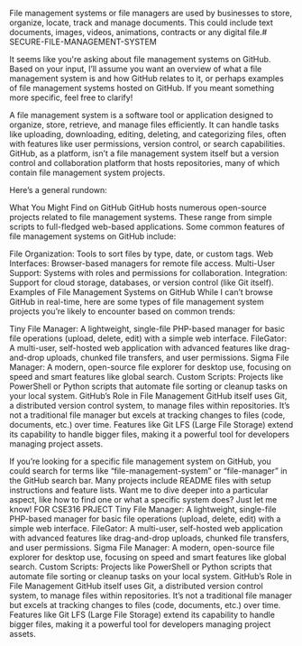 
File management systems or file managers are used by businesses to store, organize, locate, track and manage documents. This could include text documents, images, videos, animations, contracts or any digital file.# SECURE-FILE-MANAGEMENT-SYSTEM

It seems like you're asking about file management systems on GitHub. Based on your input, I’ll assume you want an overview of what a file management system is and how GitHub relates to it, or perhaps examples of file management systems hosted on GitHub. If you meant something more specific, feel free to clarify!

A file management system is a software tool or application designed to organize, store, retrieve, and manage files efficiently. It can handle tasks like uploading, downloading, editing, deleting, and categorizing files, often with features like user permissions, version control, or search capabilities. GitHub, as a platform, isn’t a file management system itself but a version control and collaboration platform that hosts repositories, many of which contain file management system projects.

Here’s a general rundown:

What You Might Find on GitHub
GitHub hosts numerous open-source projects related to file management systems. These range from simple scripts to full-fledged web-based applications. Some common features of file management systems on GitHub include:

File Organization: Tools to sort files by type, date, or custom tags.
Web Interfaces: Browser-based managers for remote file access.
Multi-User Support: Systems with roles and permissions for collaboration.
Integration: Support for cloud storage, databases, or version control (like Git itself).
Examples of File Management Systems on GitHub
While I can’t browse GitHub in real-time, here are some types of file management system projects you’re likely to encounter based on common trends:

Tiny File Manager: A lightweight, single-file PHP-based manager for basic file operations (upload, delete, edit) with a simple web interface.
FileGator: A multi-user, self-hosted web application with advanced features like drag-and-drop uploads, chunked file transfers, and user permissions.
Sigma File Manager: A modern, open-source file explorer for desktop use, focusing on speed and smart features like global search.
Custom Scripts: Projects like PowerShell or Python scripts that automate file sorting or cleanup tasks on your local system.
GitHub’s Role in File Management
GitHub itself uses Git, a distributed version control system, to manage files within repositories. It’s not a traditional file manager but excels at tracking changes to files (code, documents, etc.) over time. Features like Git LFS (Large File Storage) extend its capability to handle bigger files, making it a powerful tool for developers managing project assets.

If you’re looking for a specific file management system on GitHub, you could search for terms like “file-management-system” or “file-manager” in the GitHub search bar. Many projects include README files with setup instructions and feature lists. Want me to dive deeper into a particular aspect, like how to find one or what a specific system does? Just let me know!
FOR CSE316 PRJECT
Tiny File Manager: A lightweight, single-file PHP-based manager for basic file operations (upload, delete, edit) with a simple web interface.
FileGator: A multi-user, self-hosted web application with advanced features like drag-and-drop uploads, chunked file transfers, and user permissions.
Sigma File Manager: A modern, open-source file explorer for desktop use, focusing on speed and smart features like global search.
Custom Scripts: Projects like PowerShell or Python scripts that automate file sorting or cleanup tasks on your local system.
GitHub’s Role in File Management
GitHub itself uses Git, a distributed version control system, to manage files within repositories. It’s not a traditional file manager but excels at tracking changes to files (code, documents, etc.) over time. Features like Git LFS (Large File Storage) extend its capability to handle bigger files, making it a powerful tool for developers managing project assets.

